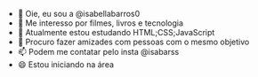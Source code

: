 - 👋 Oie, eu sou a @isabellabarros0
- 👀 Me interesso por filmes, livros e tecnologia
- 🌱 Atualmente estou estudando HTML;CSS;JavaScript
- 💞️ Procuro fazer amizades com pessoas com o mesmo objetivo 
- 📫 Podem me contatar pelo insta @isabarss
- 😄 Estou iniciando na área
<!---
isabellabarros0/isabellabarros0 is a ✨ special ✨ repository because its `README.md` (this file) appears on your GitHub profile.
You can click the Preview link to take a look at your changes.
--->
